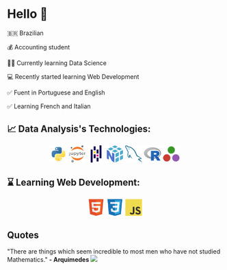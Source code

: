 <h1>Hello 👋 </h1>
<p>🇧🇷 Brazilian</p>
<p>💰 Accounting student</p>
<p>👨‍🔬 Currently learning Data Science</p>
<p>💻 Recently started learning Web Development</p>
<p>✅ Fuent in Portuguese and English</p>
<p>✅ Learning French and Italian</p>

<h2>📈 Data Analysis's Technologies:</h2>
<div align=center>
<img width=40 src="https://raw.githubusercontent.com/devicons/devicon/55609aa5bd817ff167afce0d965585c92040787a/icons/python/python-original.svg">
<img width=40 src="https://raw.githubusercontent.com/devicons/devicon/55609aa5bd817ff167afce0d965585c92040787a/icons/jupyter/jupyter-original-wordmark.svg">
<img width=40 src="https://raw.githubusercontent.com/devicons/devicon/55609aa5bd817ff167afce0d965585c92040787a/icons/pandas/pandas-original.svg">
<img width=40 src="https://raw.githubusercontent.com/devicons/devicon/55609aa5bd817ff167afce0d965585c92040787a/icons/numpy/numpy-original.svg">
<img width=40 src="https://raw.githubusercontent.com/devicons/devicon/55609aa5bd817ff167afce0d965585c92040787a/icons/mysql/mysql-original.svg">
<img width=40 src="https://raw.githubusercontent.com/devicons/devicon/55609aa5bd817ff167afce0d965585c92040787a/icons/r/r-original.svg">
<img width=40 src="https://raw.githubusercontent.com/devicons/devicon/55609aa5bd817ff167afce0d965585c92040787a/icons/julia/julia-original.svg">
</div>

<h2>⌛ Learning Web Development:</h2>
<div align=center>
<img width=40 src="https://raw.githubusercontent.com/devicons/devicon/55609aa5bd817ff167afce0d965585c92040787a/icons/html5/html5-original.svg">
<img width=40 src="https://raw.githubusercontent.com/devicons/devicon/55609aa5bd817ff167afce0d965585c92040787a/icons/css3/css3-original.svg">
<img width=40 src="https://raw.githubusercontent.com/devicons/devicon/55609aa5bd817ff167afce0d965585c92040787a/icons/javascript/javascript-original.svg">
</div>

<h2>Quotes</h2>
<p>"There are things which seem incredible to most men who have not studied Mathematics." <strong>- Arquimedes</strong>  <img width=15 src="https://icons.veryicon.com/png/o/education-technology/education-2/basic-math.png"></p>

